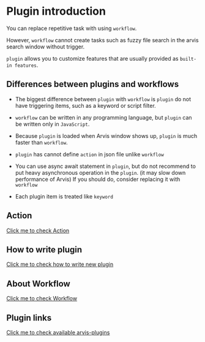 # Plugin introduction

You can replace repetitive task with using `workflow`.

However, `workflow` cannot create tasks such as fuzzy file search in the arvis search window without trigger.

`plugin` allows you to customize features that are usually provided as `built-in features`.

## Differences between plugins and workflows

* The biggest difference between `plugin` with `workflow` is `plugin` do not have triggering items, such as a keyword or script filter.

* `workflow` can be written in any programming language, but `plugin` can be written only in `JavaScript`.

* Because `plugin` is loaded when Arvis window shows up, `plugin` is much faster than `workflow`.

* `plugin` has cannot define `action` in json file unlike `workflow`

* You can use async await statement in `plugin`, but do not recommend to put heavy asynchronous operation in the `plugin`. (it may slow down performance of Arvis)
If you should do, consider replacing it with `workflow`

* Each plugin item is treated like `keyword`

## Action

[Click me to check Action](./action-description.md)

## How to write plugin

[Click me to check how to write new plugin](./plugin-develop.md)

## About Workflow

[Click me to check Workflow](./workflow-intro.md)

## Plugin links

[Click me to check available arvis-plugins](./plugin-links.md)
